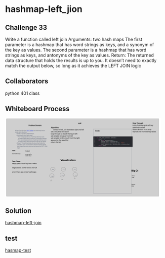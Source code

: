 # hashmap-left_jion

## Challenge 33

Write a function called left join
Arguments: two hash maps
The first parameter is a hashmap that has word strings as keys, and a synonym of the key as values.
The second parameter is a hashmap that has word strings as keys, and antonyms of the key as values.
Return: The returned data structure that holds the results is up to you. It doesn’t need to exactly match the output below, so long as it achieves the LEFT JOIN logic

## Collaborators

python 401 class

## Whiteboard Process

![Code Challange 33](./Screenshots/cc33.png)

## Solution

[hashmap-left-join](python/code_challenges/hashtable_left_join.py)

## test

[hasmap-test](python/tests/code_challenges/test_hashtable_left_join.py)
